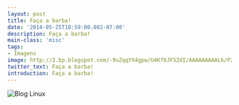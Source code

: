 ```yaml
---
layout: post
title: Faça a barba!
date: '2014-05-25T18:59:00.002-07:00'
description: Faça a barba!
main-class: 'misc'
tags:
- Imagens
image: http://3.bp.blogspot.com/-9uZqqYX4gpw/U4Kf6JF5ZdI/AAAAAAAAALk/PZnc3STjTKw/s72-c/o.jpg
twitter_text: Faça a barba!
introduction: Faça a barba!
---
```

![Blog Linux](http://3.bp.blogspot.com/-9uZqqYX4gpw/U4Kf6JF5ZdI/AAAAAAAAALk/PZnc3STjTKw/s1600/o.jpg "Blog Linux")
